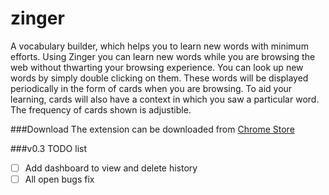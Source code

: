 zinger
======

A vocabulary builder, which helps you to learn new words with minimum efforts. Using Zinger you can learn new words while you are browsing the web without thwarting your browsing experience. You can look up new words by simply double clicking on them. These words will be displayed periodically in the form of cards when you are browsing. To aid your learning, cards will also have a context in which you saw a particular word. The frequency of cards shown is adjustible.

###Download
The extension can be downloaded from [Chrome Store](https://chrome.google.com/webstore/detail/zinger/fcpibijcomgjkeecnmjkkjfcnfnaldin)

###v0.3 TODO list

- [ ] Add dashboard to view and delete history
- [ ] All open bugs fix

